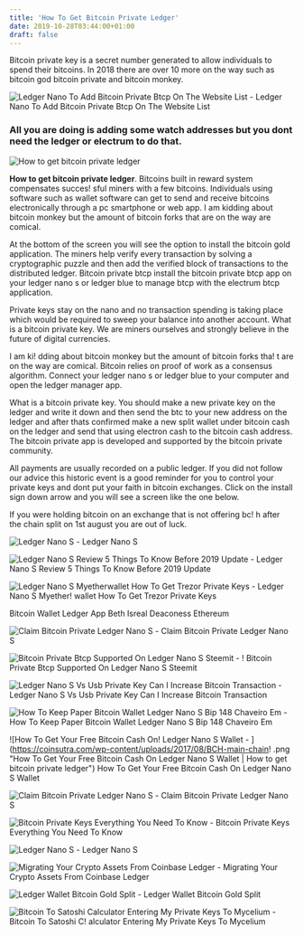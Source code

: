 ```yaml
---
title: 'How To Get Bitcoin Private Ledger'
date: 2019-10-28T03:44:00+01:00
draft: false
---
```


Bitcoin private key is a secret number generated to allow individuals to spend their bitcoins. In 2018 there are over 10 more on the way such as bitcoin god bitcoin private and bitcoin monkey.

![Ledger Nano To Add Bitcoin Private Btcp On The Website List - ](https://i.redd.it/g1llh1apcuz01.png "Ledger Nano To Add Bitcoin Private Btcp On The Website List | How to get bitcoin private ledger") Ledger Nano To Add Bitcoin Private Btcp On The Website List

### All you are doing is adding some watch addresses but you dont need the ledger or electrum to do that.

![How to get bitcoin private ledger](https://user-images.githubusercontent.com/34428859/39400855-7eabc94e-4b06-11e8-9f56-177a8277022a.png "How to get bitcoin private ledger")

**How to get bitcoin private ledger**. Bitcoins built in reward system compensates succes! sful miners with a few bitcoins. Individuals using software such as wallet software can get to send and receive bitcoins electronically through a pc smartphone or web app. I am kidding about bitcoin monkey but the amount of bitcoin forks that are on the way are comical.

At the bottom of the screen you will see the option to install the bitcoin gold application. The miners help verify every transaction by solving a cryptographic puzzle and then add the verified block of transactions to the distributed ledger. Bitcoin private btcp install the bitcoin private btcp app on your ledger nano s or ledger blue to manage btcp with the electrum btcp application.

Private keys stay on the nano and no transaction spending is taking place which would be required to sweep your balance into another account. What is a bitcoin private key. We are miners ourselves and strongly believe in the future of digital currencies.

I am ki! dding about bitcoin monkey but the amount of bitcoin forks tha! t are on the way are comical. Bitcoin relies on proof of work as a consensus algorithm. Connect your ledger nano s or ledger blue to your computer and open the ledger manager app.

What is a bitcoin private key. You should make a new private key on the ledger and write it down and then send the btc to your new address on the ledger and after thats confirmed make a new split wallet under bitcoin cash on the ledger and send that using electron cash to the bitcoin cash address. The bitcoin private app is developed and supported by the bitcoin private community.

All payments are usually recorded on a public ledger. If you did not follow our advice this historic event is a good reminder for you to control your private keys and dont put your faith in bitcoin exchanges. Click on the install sign down arrow and you will see a screen like the one below.

If you were holding bitcoin on an exchange that is not offering bc! h after the chain split on 1st august you are out of luck.

![Ledger Nano S - ](https://www.bitcoinkaufen-online.at/images/002-bitcoin-ledger-nano-s.png "Ledger Nano S | How to get bitcoin private ledger") Ledger Nano S

![Ledger Nano S Review 5 Things To Know Before 2019 Update - ](https://www.buybitcoinworldwide.com/img/kb/4unrelated.png "Ledger Nano S Review 5 Things To Know Before 2019 Update | How to get bitcoin private ledger") Ledger Nano S Review 5 Things To Know Before 2019 Update

![Ledger Nano S Myetherwallet How To Get Trezor Private Keys - ](https://hajimeru-bitcoin.com/wp-content/uploads/2018/03/ut66r6rdddddd.jpg "Ledger Nano S Myetherwallet How To Get Trezor Private Keys | How to get bitcoin private ledger") Ledger Nano S Myether! wallet How To Get Trezor Private Keys

 Bitcoin Wallet Ledger App Beth Isreal Deaconess Ethereum

![Claim Bitcoin Private Ledger Nano S - ](http://airwalker-ev.de/img/626b9a027bf7bf0be3e0c5bb326f2dae.jpg "Claim Bitcoin Private Ledger Nano S | How to get bitcoin private ledger") Claim Bitcoin Private Ledger Nano S

![Bitcoin Private Btcp Supported On Ledger Nano S Steemit - ](https://steemitimages.com/DQmVAmnNevn3kQBUNRsJZekNZsgm9ZuLWeLMSe91ZemXZq4/bitcoinprivate%20logo.png "Bitcoin Private Btcp Supported On Ledger Nano S Steemit | How to get bitcoin private ledger") ! Bitcoin Private Btcp Supported On Ledger Nano S Steemit

![Ledger Nano S Vs Usb Private Key Can I Increase Bitcoin Transaction - ](https://www.buybitcoinworldwide.com/wp-content/uploads/2017/03/5.png "Ledger Nano S Vs Usb Private Key Can I Increase Bitcoin Transaction | How to get bitcoin private ledger") Ledger Nano S Vs Usb Private Key Can I Increase Bitcoin Transaction

![How To Keep Paper Bitcoin Wallet Ledger Nano S Bip 148 Chaveiro Em - ](https://steemitimages.com/640x0/https://steemitimages.com/DQmaWJpCEtomsGSiQPi9wbE42wYzWtQJnpGafN74dgaXroH/electrum1.jpg "How To Keep Paper Bitcoin Wallet Ledger Nano S Bip 148 Chaveiro Em | How to get bitcoin private ledger") How To Keep Paper Bitcoin Wallet Ledger Nano S Bip 148 Chaveiro Em

![How To Get Your Free Bitcoin Cash On!    Ledger Nano S Wallet - ](https://coinsutra.com/wp-content/uploads/2017/08/BCH-main-chain!   .png "How To Get Your Free Bitcoin Cash On Ledger Nano S Wallet | How to get bitcoin private ledger") How To Get Your Free Bitcoin Cash On Ledger Nano S Wallet

![Claim Bitcoin Private Ledger Nano S - ](http://airwalker-ev.de/img/9504832f00bfdc686600bf7f7c498c3a.jpg "Claim Bitcoin Private Ledger Nano S | How to get bitcoin private ledger") Claim Bitcoin Private Ledger Nano S

![Bitcoin Private Keys Everything You Need To Know - ](https://coinsutra.com/wp-content/uploads/2017/04/Bitcoin-Private-Keys.jpg "Bitcoin Private Keys Everything You Need To Know | How to get bitcoin private ledger") Bitcoin Private Keys Everything You Need To Know

![Ledger Nano S - ](https://www.bitcoinkaufen-online.at/images/013-bitcoin-ledger-nano-s.png "Le!   dger Nano S | How to get bitcoin private ledger") Ledger Nano S

![Migrating Your Crypto Assets From Coinbase Ledger - ](https://www.ledger.fr/wp-content/uploads/2018/11/Coinbase-Migrating-1024x614.jpg "Migrating Your Crypto Assets From Coinbase Ledger | How to get bitcoin private ledger") Migrating Your Crypto Assets From Coinbase Ledger

![Ledger Wallet Bitcoin Gold Split - ](https://i.ytimg.com/vi/4ArZokTjWqI/maxresdefault.jpg "Ledger Wallet Bitcoin Gold Split | How to get bitcoin private ledger") Ledger Wallet Bitcoin Gold Split

![Bitcoin To Satoshi Calculator Entering My Private Keys To Mycelium - ](https://bitcoinbestbuy.com/wp-content/uploads/2017/09/find-accounts-tab-and-click-on-advanced.png "Bitcoin To Satoshi Calculator Entering My Private Keys To!    Mycelium | How to get bitcoin private ledger") Bitcoin To Satoshi C! alculator Entering My Private Keys To Mycelium